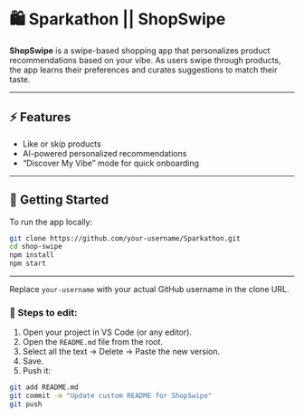 # 🛍️ Sparkathon || ShopSwipe

**ShopSwipe** is a swipe-based shopping app that personalizes product recommendations based on your vibe. As users swipe through products, the app learns their preferences and curates suggestions to match their taste.

---

## ⚡ Features

- Like or skip products  
- AI-powered personalized recommendations  
- “Discover My Vibe” mode for quick onboarding

---

## 🚀 Getting Started

To run the app locally:

```bash
git clone https://github.com/your-username/Sparkathon.git
cd shop-swipe
npm install
npm start
```
---

Replace `your-username` with your actual GitHub username in the clone URL.

### 📌 Steps to edit:

1. Open your project in VS Code (or any editor).
2. Open the `README.md` file from the root.
3. Select all the text → Delete → Paste the new version.
4. Save.
5. Push it:

```bash
git add README.md
git commit -m "Update custom README for ShopSwipe"
git push
```

